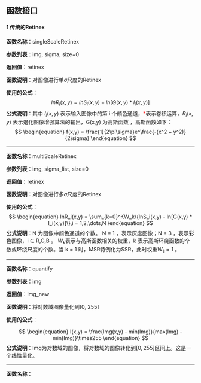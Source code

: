 ## 函数接口

#### 1 传统的Retinex

**函数名称**：singleScaleRetinex

**参数列表**：img, sigma, size=0

**返回值**：retinex

**函数说明**：对图像进行单$\sigma$尺度的Retinex

**使用的公式**：
$$
\begin{equation}
lnR_i(x,y) = lnS_i(x,y) - ln[G(x,y) * I_i(x,y)]
\end{equation}
$$
**公式说明**：其中 $I_i(x,y)$ 表示输入图像中的第 i 个颜色通道，<font color='red'>*</font>表示卷积运算，$R_i(x,y)$ 表示退化图像增强算法的输出，G(x,y) 为高斯函数 ，高斯函数如下：
$$
\begin{equation}
f(x,y) = \frac{1}{2\pi\sigma}e^\frac{-(x^2 + y^2)}{2\sigma}
\end{equation}
$$

---

**函数名称**：multiScaleRetinex

**参数列表**：img, sigma_list, size=0

**返回值**：retinex

**函数说明**：对图像进行多$\sigma$尺度的Retinex

**使用的公式**：
$$
\begin{equation}
lnR_i(x,y) = \sum_{k=0}^KW_k\{lnS_i(x,y) - ln[G(x,y) * I_i(x,y)]\},i = 1,2,\dots,N
\end{equation}
$$
**公式说明**：N 为图像中颜色通道的个数。 N = 1 ，表示灰度图像；N = 3 ，表示彩色图像，i ∈ R,G,B 。 $W_k$​ 表示与高斯函数相关的权重，k 表示高斯环绕函数的个数或环绕尺度的个数。当 k = 1 时，MSR特例化为SSR，此时权重$W_1 = 1$ 。  

---

**函数名称**：quantify

**参数列表**：img

**返回值**：img_new

**函数说明**：将对数域图像量化到[0, 255]

**使用的公式**：

$$
\begin{equation}
I(x,y) = \frac{Img(x,y) - min(Img)}{max(Img) - min(Img)}\times255
\end{equation}
$$
**公式说明**：Img为对数域的图像，将对数域的图像转化到$[0, 255]$区间上。这是一个线性量化。

---

**函数名称**：
